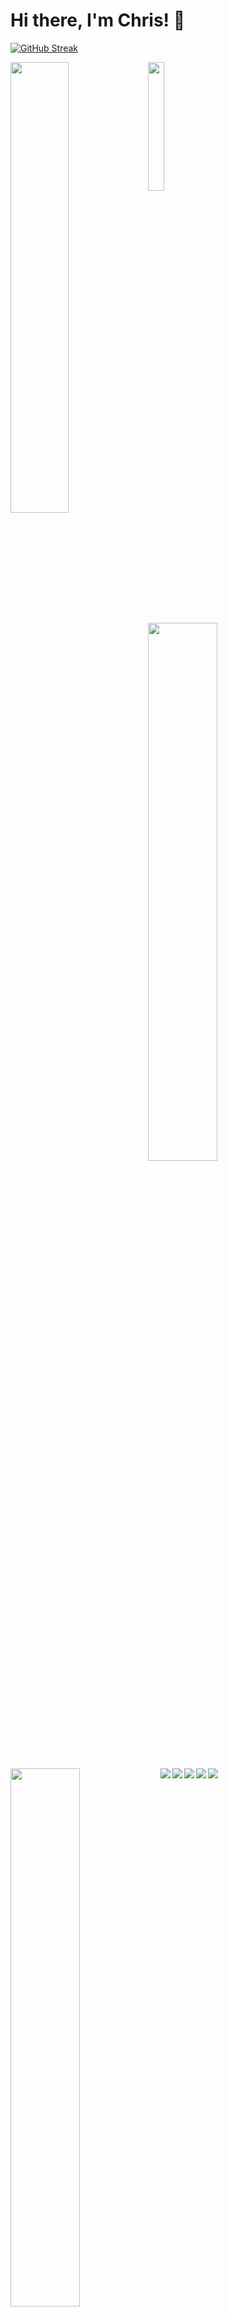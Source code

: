 # Hi there, I'm Chris! 👋


[![GitHub Streak](https://streak-stats.demolab.com/?user=rChrisb&theme=synthwave)](https://git.io/streak-stats)

<img align="left" width="43%" src="https://media1.giphy.com/media/ZVik7pBtu9dNS/giphy.gif?cid=ecf05e47am3odmqfgag2c88hhfu9qbn8uysndpdht7denirq&rid=giphy.gif&ct=g" />

<img align="left" width="23%" src="https://media3.giphy.com/media/VTtANKl0beDFQRLDTh/giphy.gif?cid=ecf05e47ht8u3cclc0k2g63filsh5ht406exif48zl5ez2hi&rid=giphy.gif&ct=g" />

<img align="left" width="47%" src="https://github-readme-stats.vercel.app/api?username=rChrisb&show_icons=true&theme=radical" />

<img align="left" width="47%" src="https://github-readme-stats.vercel.app/api/top-langs/?username=rChrisb&layout=compact" />

<img align="left" src ="https://img.shields.io/badge/c-%2300599C.svg?style=for-the-badge&logo=c&logoColor=white" />
<img align="left" src ="https://img.shields.io/badge/shell_script-%23121011.svg?style=for-the-badge&logo=gnu-bash&logoColor=white" />

<img align="left" src ="https://img.shields.io/badge/html5-%23E34F26.svg?style=for-the-badge&logo=html5&logoColor=white" >

<img align="left" src ="https://img.shields.io/badge/VIM-%2311AB00.svg?style=for-the-badge&logo=vim&logoColor=white" />

<img align="left" src= "https://img.shields.io/badge/css3-%231572B6.svg?style=for-the-badge&logo=css3&logoColor=white" />




